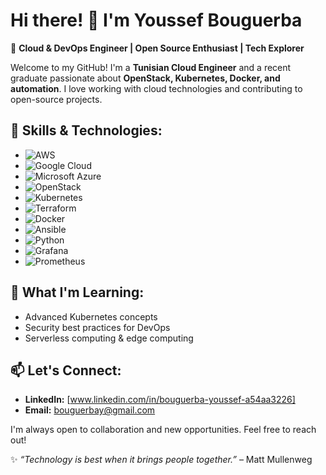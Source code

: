 # Hi there! 👋 I'm Youssef Bouguerba

🚀 **Cloud & DevOps Engineer | Open Source Enthusiast | Tech Explorer**

Welcome to my GitHub! I'm a **Tunisian Cloud Engineer** and a recent graduate passionate about **OpenStack, Kubernetes, Docker, and automation**. I love working with cloud technologies and contributing to open-source projects.

## 🔧 Skills & Technologies:
- ![AWS](https://img.shields.io/badge/-AWS-232F3E?style=for-the-badge&logo=amazon-aws&logoColor=white)
- ![Google Cloud](https://img.shields.io/badge/-Google%20Cloud-4285F4?style=for-the-badge&logo=google-cloud&logoColor=white)
- ![Microsoft Azure](https://img.shields.io/badge/-Microsoft%20Azure-0078D4?style=for-the-badge&logo=microsoft-azure&logoColor=white)
- ![OpenStack](https://img.shields.io/badge/-OpenStack-ED1944?style=for-the-badge&logo=openstack&logoColor=white)
- ![Kubernetes](https://img.shields.io/badge/-Kubernetes-326CE5?style=for-the-badge&logo=kubernetes&logoColor=white)
- ![Terraform](https://img.shields.io/badge/-Terraform-623CE4?style=for-the-badge&logo=terraform&logoColor=white)
- ![Docker](https://img.shields.io/badge/-Docker-2496ED?style=for-the-badge&logo=docker&logoColor=white)
- ![Ansible](https://img.shields.io/badge/-Ansible-EE0000?style=for-the-badge&logo=ansible&logoColor=white)
- ![Python](https://img.shields.io/badge/-Python-3776AB?style=for-the-badge&logo=python&logoColor=white)
- ![Grafana](https://img.shields.io/badge/-Grafana-F46800?style=for-the-badge&logo=grafana&logoColor=white)
- ![Prometheus](https://img.shields.io/badge/-Prometheus-E6522C?style=for-the-badge&logo=prometheus&logoColor=white)

## 🌱 What I'm Learning:
- Advanced Kubernetes concepts 
- Security best practices for DevOps
- Serverless computing & edge computing

## 📫 Let's Connect:
- **LinkedIn:** [www.linkedin.com/in/bouguerba-youssef-a54aa3226]
- **Email:** [bouguerbay@gmail.com](#)

I'm always open to collaboration and new opportunities. Feel free to reach out!

✨ _“Technology is best when it brings people together.”_ – Matt Mullenweg
